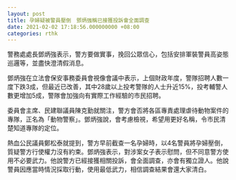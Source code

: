 ```yaml
---
layout: post
title: 孕婦疑被警員壓倒　鄧炳強稱已接獲投訴會全面調查
date: 2021-02-02 17:18:56.000000000 +08:00
categories: rthk
---
```


警務處處長鄧炳強表示，警方要做實事，挽回公眾信心，包括安排軍裝警員高姿態巡邏等，並盡快澄清假消息。

鄧炳強在立法會保安事務委員會視像會議中表示，上個財政年度，警隊招聘人數一度下跌3成，但最近已改善，其中28歲以上投考警隊的人士升近15%，投考輔警人數更增加5成，警隊會加強向有實際工作經驗的市民招聘。

委員會主席、民建聯議員陳克勤就關注，警方會否將各區專責處理虐待動物案件的專隊，正名為「動物警察」。鄧炳強說，會考慮檢視，希望用更好名稱，令市民清楚知道專隊的定位。

熱血公民議員鄭松泰就提到，警方早前截查一名孕婦時，以4名警員將孕婦壓倒，質疑警方行使權力沒有約束。鄧炳強表示，對涉案女子表示慰問，但不同意警方使用不必要武力。他說警方已經接獲相關投訴，會全面調查，亦會有獨立證人。他說警員因應當時情況採取行動，使用最低武力，相信調查結果會還大家清白。
